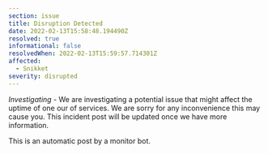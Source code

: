 ```yaml
---
section: issue
title: Disruption Detected
date: 2022-02-13T15:58:48.194490Z
resolved: true
informational: false
resolvedWhen: 2022-02-13T15:59:57.714301Z
affected:
  - Snikket
severity: disrupted
---
```

*Investigating* - We are investigating a potential issue that might affect the uptime of one our of services. We are sorry for any inconvenience this may cause you. This incident post will be updated once we have more information.

This is an automatic post by a monitor bot.
        